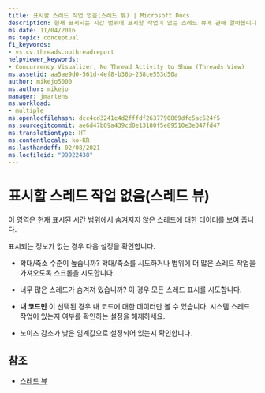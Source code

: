 ```yaml
---
title: 표시할 스레드 작업 없음(스레드 뷰) | Microsoft Docs
description: 현재 표시되는 시간 범위에 표시할 작업이 없는 스레드 뷰에 관해 알아봅니다.
ms.date: 11/04/2016
ms.topic: conceptual
f1_keywords:
- vs.cv.threads.nothreadreport
helpviewer_keywords:
- Concurrency Visualizer, No Thread Activity to Show (Threads View)
ms.assetid: aa5ae9d0-561d-4ef8-b36b-258ce553d50a
author: mikejo5000
ms.author: mikejo
manager: jmartens
ms.workload:
- multiple
ms.openlocfilehash: dcc4cd3241c4d2fffdf2637790869dfc5ac524f5
ms.sourcegitcommit: ae6d47b09a439cd0e13180f5e89510e3e347fd47
ms.translationtype: HT
ms.contentlocale: ko-KR
ms.lasthandoff: 02/08/2021
ms.locfileid: "99922438"
---
```

# <a name="no-thread-activity-to-show-threads-view"></a>표시할 스레드 작업 없음(스레드 뷰)
이 영역은 현재 표시된 시간 범위에서 숨겨지지 않은 스레드에 대한 데이터를 보여 줍니다.

 표시되는 정보가 없는 경우 다음 설정을 확인합니다.

- 확대/축소 수준이 높습니까? 확대/축소를 시도하거나 범위에 더 많은 스레드 작업을 가져오도록 스크롤을 시도합니다.

- 너무 많은 스레드가 숨겨져 있습니까? 이 경우 모든 스레드 표시를 시도합니다.

- **내 코드만** 이 선택된 경우 내 코드에 대한 데이터만 볼 수 있습니다. 시스템 스레드 작업이 있는지 여부를 확인하는 설정을 해제하세요.

- 노이즈 감소가 낮은 임계값으로 설정되어 있는지 확인합니다.

## <a name="see-also"></a>참조
- [스레드 뷰](../profiling/threads-view-parallel-performance.md)